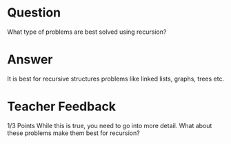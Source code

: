 # Question

What type of problems are best solved using recursion?

# Answer
It is best for recursive structures problems like linked lists, graphs, trees etc. 

# Teacher Feedback

1/3 Points
While this is true, you need to go into more detail. What about these problems make them best for recursion? 